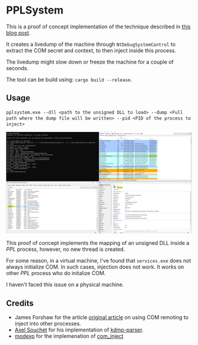 # PPLSystem

This is a proof of concept implementation of the technique described in [this blog post](https://blog.slowerzs.net/posts/pplsystem).

It creates a livedump of the machine through `NtDebugSystemControl` to extract the COM secret and context, to then inject inside this process. 

The livedump might slow down or freeze the machine for a couple of seconds.

The tool can be build using: `cargo build --release`.

## Usage 

```
pplsystem.exe --dll <path to the unsigned DLL to load> --dump <Full path where the dump file will be written> --pid <PID of the process to inject>
```

![Image of the exploitation](images/pplsystem_inject.png)

This proof of concept implements the mapping of an unsigned DLL inside a *PPL* process, however, no new thread is created.

For some reason, in a virtual machine, I've found that `services.exe` does not always initialize COM. In such cases, injection does not work. It works on other *PPL* process who do initalize COM.

I haven't faced this issue on a physical machine.

## Credits

- James Forshaw for the article [original article](https://googleprojectzero.blogspot.com/2018/11/injecting-code-into-windows-protected.html) on using COM remoting to inject into other processes.
- [Axel Souchet](https://x.com/0vercl0k) for his implementation of [kdmp-parser](https://github.com/0vercl0k/kdmp-parser/tree/master).
- [modexp](https://x.com/modexpblog) for the implemenation of [com_inject](https://github.com/mdsecactivebreach/com_inject/)